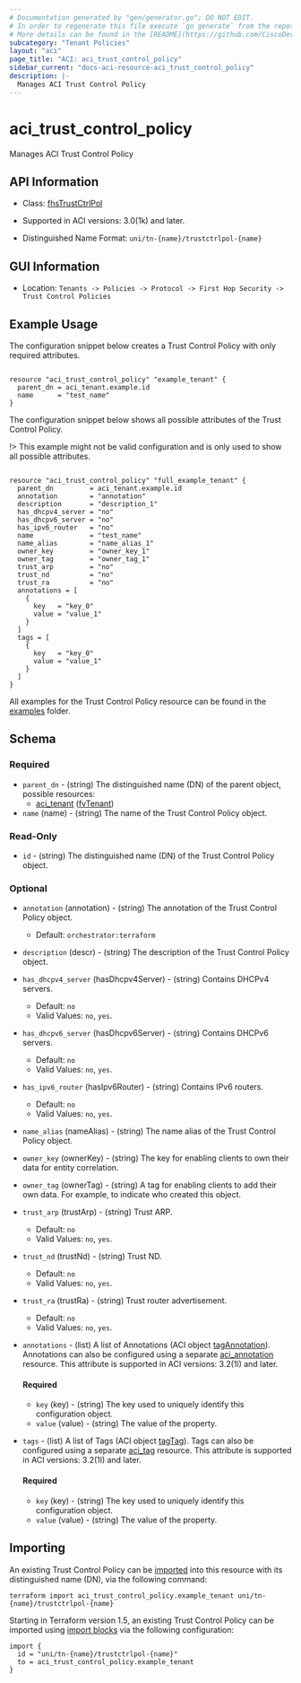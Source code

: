 ```yaml
---
# Documentation generated by "gen/generator.go"; DO NOT EDIT.
# In order to regenerate this file execute `go generate` from the repository root.
# More details can be found in the [README](https://github.com/CiscoDevNet/terraform-provider-aci/blob/master/README.md).
subcategory: "Tenant Policies"
layout: "aci"
page_title: "ACI: aci_trust_control_policy"
sidebar_current: "docs-aci-resource-aci_trust_control_policy"
description: |-
  Manages ACI Trust Control Policy
---
```


# aci_trust_control_policy #

Manages ACI Trust Control Policy



## API Information ##

* Class: [fhsTrustCtrlPol](https://pubhub.devnetcloud.com/media/model-doc-latest/docs/app/index.html#/objects/fhsTrustCtrlPol/overview)

* Supported in ACI versions: 3.0(1k) and later.

* Distinguished Name Format: `uni/tn-{name}/trustctrlpol-{name}`

## GUI Information ##

* Location: `Tenants -> Policies -> Protocol -> First Hop Security -> Trust Control Policies`

## Example Usage ##

The configuration snippet below creates a Trust Control Policy with only required attributes.

```hcl

resource "aci_trust_control_policy" "example_tenant" {
  parent_dn = aci_tenant.example.id
  name      = "test_name"
}

```
The configuration snippet below shows all possible attributes of the Trust Control Policy.

!> This example might not be valid configuration and is only used to show all possible attributes.

```hcl

resource "aci_trust_control_policy" "full_example_tenant" {
  parent_dn         = aci_tenant.example.id
  annotation        = "annotation"
  description       = "description_1"
  has_dhcpv4_server = "no"
  has_dhcpv6_server = "no"
  has_ipv6_router   = "no"
  name              = "test_name"
  name_alias        = "name_alias_1"
  owner_key         = "owner_key_1"
  owner_tag         = "owner_tag_1"
  trust_arp         = "no"
  trust_nd          = "no"
  trust_ra          = "no"
  annotations = [
    {
      key   = "key_0"
      value = "value_1"
    }
  ]
  tags = [
    {
      key   = "key_0"
      value = "value_1"
    }
  ]
}

```

All examples for the Trust Control Policy resource can be found in the [examples](https://github.com/CiscoDevNet/terraform-provider-aci/tree/master/examples/resources/aci_trust_control_policy) folder.

## Schema ##

### Required ###

* `parent_dn` - (string) The distinguished name (DN) of the parent object, possible resources:
  - [aci_tenant](https://registry.terraform.io/providers/CiscoDevNet/aci/latest/docs/resources/tenant) ([fvTenant](https://pubhub.devnetcloud.com/media/model-doc-latest/docs/app/index.html#/objects/fvTenant/overview))
* `name` (name) - (string) The name of the Trust Control Policy object.

### Read-Only ###

* `id` - (string) The distinguished name (DN) of the Trust Control Policy object.

### Optional ###
  
* `annotation` (annotation) - (string) The annotation of the Trust Control Policy object.
  - Default: `orchestrator:terraform`
* `description` (descr) - (string) The description of the Trust Control Policy object.
* `has_dhcpv4_server` (hasDhcpv4Server) - (string) Contains DHCPv4 servers.
  - Default: `no`
  - Valid Values: `no`, `yes`.
* `has_dhcpv6_server` (hasDhcpv6Server) - (string) Contains DHCPv6 servers.
  - Default: `no`
  - Valid Values: `no`, `yes`.
* `has_ipv6_router` (hasIpv6Router) - (string) Contains IPv6 routers.
  - Default: `no`
  - Valid Values: `no`, `yes`.
* `name_alias` (nameAlias) - (string) The name alias of the Trust Control Policy object.
* `owner_key` (ownerKey) - (string) The key for enabling clients to own their data for entity correlation.
* `owner_tag` (ownerTag) - (string) A tag for enabling clients to add their own data. For example, to indicate who created this object.
* `trust_arp` (trustArp) - (string) Trust ARP.
  - Default: `no`
  - Valid Values: `no`, `yes`.
* `trust_nd` (trustNd) - (string) Trust ND.
  - Default: `no`
  - Valid Values: `no`, `yes`.
* `trust_ra` (trustRa) - (string) Trust router advertisement.
  - Default: `no`
  - Valid Values: `no`, `yes`.

* `annotations` - (list) A list of Annotations (ACI object [tagAnnotation](https://pubhub.devnetcloud.com/media/model-doc-latest/docs/app/index.html#/objects/tagAnnotation/overview)). Annotations can also be configured using a separate [aci_annotation](https://registry.terraform.io/providers/CiscoDevNet/aci/latest/docs/resources/annotation) resource. This attribute is supported in ACI versions: 3.2(1l) and later.
  
  #### Required ####
  
  * `key` (key) - (string) The key used to uniquely identify this configuration object.
  * `value` (value) - (string) The value of the property.

* `tags` - (list) A list of Tags (ACI object [tagTag](https://pubhub.devnetcloud.com/media/model-doc-latest/docs/app/index.html#/objects/tagTag/overview)). Tags can also be configured using a separate [aci_tag](https://registry.terraform.io/providers/CiscoDevNet/aci/latest/docs/resources/tag) resource. This attribute is supported in ACI versions: 3.2(1l) and later.
  
  #### Required ####
  
  * `key` (key) - (string) The key used to uniquely identify this configuration object.
  * `value` (value) - (string) The value of the property.

## Importing

An existing Trust Control Policy can be [imported](https://www.terraform.io/docs/import/index.html) into this resource with its distinguished name (DN), via the following command:

```
terraform import aci_trust_control_policy.example_tenant uni/tn-{name}/trustctrlpol-{name}
```

Starting in Terraform version 1.5, an existing Trust Control Policy can be imported
using [import blocks](https://developer.hashicorp.com/terraform/language/import) via the following configuration:

```
import {
  id = "uni/tn-{name}/trustctrlpol-{name}"
  to = aci_trust_control_policy.example_tenant
}
```
